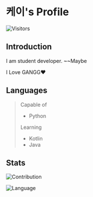 # 케이's Profile

![Visitors](http://hits.dwyl.com/okay0325/Profile.svg)

## Introduction

I am student developer. ~~Maybe

I Love GANGG❤️ 
## Languages

> Capable of
> - Python
>
> Learning
> - Kotlin
> - Java

## Stats

![Contribution](https://github-readme-stats.vercel.app/api?username=okay0325&cache_seconds=1800&count_private=true&show_icons=true&theme=algolia&include_all_commits=true&count_private=true)

![Language](https://github-readme-stats.vercel.app/api/top-langs/?username=okay0325&cache_seconds=1800&theme=algolia)


